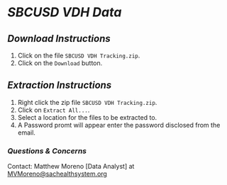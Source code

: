 # *SBCUSD VDH Data*

## *Download Instructions*

1.  Click on the file `SBCUSD VDH Tracking.zip`.
2.  Click on the `Download` button.

## *Extraction Instructions*

1. Right click the zip file `SBCUSD VDH Tracking.zip`.
2. Click on `Extract All...`.
3. Select a location for the files to be extracted to.
4. A Password promt will appear enter the password disclosed from the email.


### *Questions & Concerns*

Contact: Matthew Moreno [Data Analyst] at MVMoreno@sachealthsystem.org 
